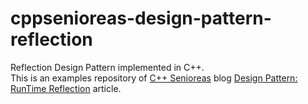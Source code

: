# cppsenioreas-design-pattern-reflection
Reflection Design Pattern implemented in C++.<br>
This is an examples repository of [C++ Senioreas](https://cppsenioreas.wordpress.com/) blog [Design Pattern: RunTime Reflection](https://cppsenioreas.wordpress.com/2021/01/17/design-patterns-runtime-reflection-cpp/) article.
